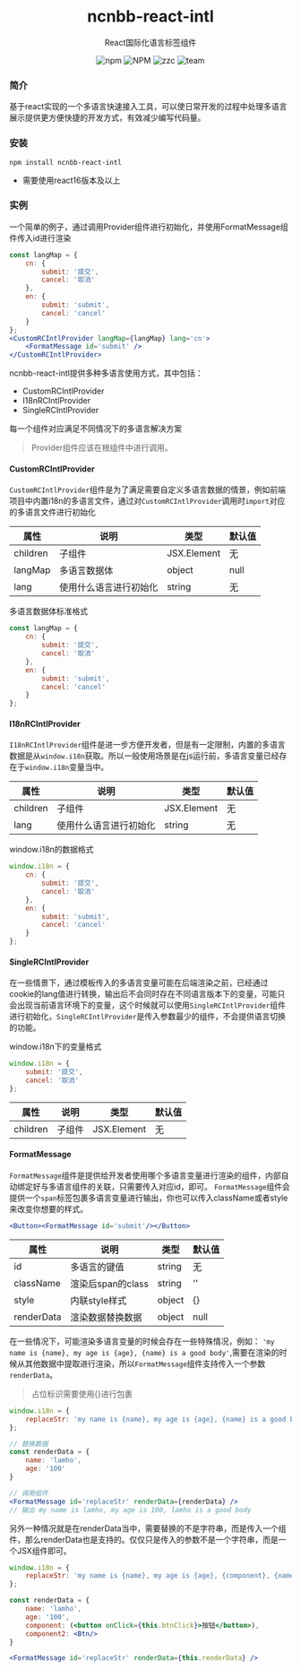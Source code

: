 <h1 align="center">ncnbb-react-intl</h1>
<p align="center">React国际化语言标签组件</p>
<p align='center'>
<img alt='npm' src='https://img.shields.io/npm/v/ncnbb-react-intl'/>
<img alt='NPM' src='https://img.shields.io/npm/l/ncnbb-react-intl'/>
<img alt='zzc' src='https://img.shields.io/badge/company-%E7%A7%9F%E7%A7%9F%E8%BD%A6-blue'/>
<img alt='team' src='https://img.shields.io/badge/team-IRC--FE-yellow'/>
</p>

### 简介
基于react实现的一个多语言快速接入工具，可以使日常开发的过程中处理多语言展示提供更方便快捷的开发方式，有效减少编写代码量。

### 安装

```shell
npm install ncnbb-react-intl
```


- 需要使用react16版本及以上

### 实例

一个简单的例子，通过调用Provider组件进行初始化，并使用FormatMessage组件传入id进行渲染
```jsx
const langMap = {
    cn: {
        submit: '提交',
        cancel: '取消'
    },
    en: {
        submit: 'submit',
        cancel: 'cancel'
    }
};
<CustomRCIntlProvider langMap={langMap} lang='cn'>
    <FormatMessage id='submit' />
</CustomRCIntlProvider>

```

ncnbb-react-intl提供多种多语言使用方式，其中包括：

- CustomRCIntlProvider
- I18nRCIntlProvider
- SingleRCIntlProvider

每一个组件对应满足不同情况下的多语言解决方案
 
>Provider组件应该在根组件中进行调用。

#### CustomRCIntlProvider
`CustomRCIntlProvider`组件是为了满足需要自定义多语言数据的情景，例如前端项目中内置i18n的多语言文件，通过对`CustomRCIntlProvider`调用时`import`对应的多语言文件进行初始化

| 属性     | 说明   | 类型        | 默认值 |
| -------- | ------ | ----------- | ------ |
| children | 子组件 | JSX.Element | 无     |
| langMap  | 多语言数据体           | object      | null   |
| lang     | 使用什么语言进行初始化 | string      | 无     |

多语言数据体标准格式
```jsx
const langMap = {
    cn: {
        submit: '提交',
        cancel: '取消'
    },
    en: {
        submit: 'submit',
        cancel: 'cancel'
    }
};
```

#### I18nRCIntlProvider
`I18nRCIntlProvider`组件是进一步方便开发者，但是有一定限制，内置的多语言数据是从`window.i18n`获取。所以一般使用场景是在js运行前，多语言变量已经存在于`window.i18n`变量当中。

| 属性     | 说明                   | 类型        | 默认值 |
| -------- | ---------------------- | ----------- | ------ |
| children | 子组件                 | JSX.Element | 无     |
| lang     | 使用什么语言进行初始化 | string      | 无     |

window.i18n的数据格式
```jsx
window.i18n = {
    cn: {
        submit: '提交',
        cancel: '取消'
    },
    en: {
        submit: 'submit',
        cancel: 'cancel'
    }
};
```


#### SingleRCIntlProvider
在一些情景下，通过模板传入的多语言变量可能在后端渲染之前，已经通过cookie的lang值进行转换，输出后不会同时存在不同语言版本下的变量，可能只会出现当前语言环境下的变量，这个时候就可以使用`SingleRCIntlProvider`组件进行初始化，`SingleRCIntlProvider`是传入参数最少的组件，不会提供语言切换的功能。

window.i18n下的变量格式
```jsx
window.i18n = {
    submit: '提交',
    cancel: '取消'
};
```

| 属性     | 说明                   | 类型        | 默认值 |
| -------- | ---------------------- | ----------- | ------ |
| children | 子组件                 | JSX.Element | 无     |

#### FormatMessage
`FormatMessage`组件是提供给开发者使用哪个多语言变量进行渲染的组件，内部自动绑定好与多语言组件的关联，只需要传入对应id，即可。
`FormatMessage`组件会提供一个`span`标签包裹多语言变量进行输出，你也可以传入className或者style来改变你想要的样式。

```jsx
<Button><FormatMessage id='submit'/></Button>
```

| 属性       | 说明              | 类型   | 默认值 |
| ---------- | ----------------- | ------ | ------ |
| id         | 多语言的键值      | string | 无     |
| className  | 渲染后span的class | string | ''     |
| style      | 内联style样式     | object | {}     |
| renderData | 渲染数据替换数据  | object | null   |

在一些情况下，可能渲染多语言变量的时候会存在一些特殊情况，例如：
`'my name is {name}, my age is {age}, {name} is a good body'`,需要在渲染的时候从其他数据中提取进行渲染，所以`FormatMessage`组件支持传入一个参数`renderData`。

>占位标识需要使用{}进行包裹

```jsx
window.i18n = {
    replaceStr: 'my name is {name}, my age is {age}, {name} is a good body'
};

// 替换数据
const renderData = {
    name: 'lamho',
    age: '100'
}

// 调用组件
<FormatMessage id='replaceStr' renderData={renderData} />
// 输出 my name is lamho, my age is 100, lamho is a good body
```

另外一种情况就是在renderData当中，需要替换的不是字符串，而是传入一个组件，那么renderData也是支持的。仅仅只是传入的参数不是一个字符串，而是一个JSX组件即可。

```jsx
window.i18n = {
    replaceStr: 'my name is {name}, my age is {age}, {component}, {name} is a good body, <a href="https://www.baidu.com">去搜索</a>, {component2}'
};

const renderData = {
    name: 'lamho',
    age: '100',
    component: (<button onClick={this.btnClick}>按钮</button>),
    component2: <Btn/>
}

<FormatMessage id='replaceStr' renderData={this.renderData} />
```








